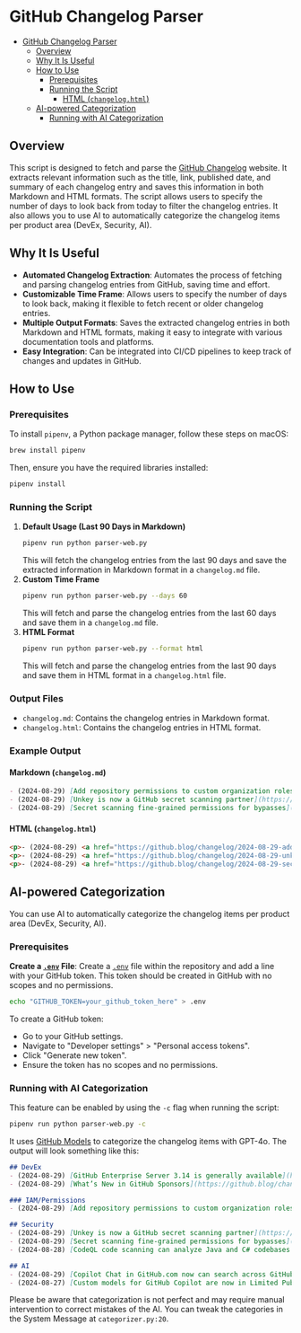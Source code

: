 # GitHub Changelog Parser

- [GitHub Changelog Parser](#github-changelog-parser)
  - [Overview](#overview)
  - [Why It Is Useful](#why-it-is-useful)
  - [How to Use](#how-to-use)
    - [Prerequisites](#prerequisites)
    - [Running the Script](#running-the-script)
      - [HTML (`changelog.html`)](#html-changeloghtml)
  - [AI-powered Categorization](#ai-powered-categorization)
    - [Running with AI Categorization](#running-with-ai-categorization)


## Overview

This script is designed to fetch and parse the [GitHub Changelog](https://github.blog/changelog/) website. It extracts relevant information such as the title, link, published date, and summary of each changelog entry and saves this information in both Markdown and HTML formats. The script allows users to specify the number of days to look back from today to filter the changelog entries. It also allows you to use AI to automatically categorize the changelog items per product area (DevEx, Security, AI).

## Why It Is Useful

- **Automated Changelog Extraction**: Automates the process of fetching and parsing changelog entries from GitHub, saving time and effort.
- **Customizable Time Frame**: Allows users to specify the number of days to look back, making it flexible to fetch recent or older changelog entries.
- **Multiple Output Formats**: Saves the extracted changelog entries in both Markdown and HTML formats, making it easy to integrate with various documentation tools and platforms.
- **Easy Integration**: Can be integrated into CI/CD pipelines to keep track of changes and updates in GitHub.

## How to Use

### Prerequisites

   To install `pipenv`, a Python package manager, follow these steps on macOS:
   ```sh
   brew install pipenv
   ```

   Then, ensure you have the required libraries installed:
   ```sh
   pipenv install
   ```

### Running the Script
1. **Default Usage (Last 90 Days in Markdown)**
   ```sh
   pipenv run python parser-web.py
    ```
    This will fetch the changelog entries from the last 90 days and save the extracted information in Markdown format in a `changelog.md` file.
2. **Custom Time Frame**  
   ```sh
   pipenv run python parser-web.py --days 60
    ```
    This will fetch and parse the changelog entries from the last 60 days and save them in a `changelog.md` file.
3. **HTML Format**  
   ```sh
   pipenv run python parser-web.py --format html
    ```
    This will fetch and parse the changelog entries from the last 90 days and save them in HTML format in a `changelog.html` file.

### Output Files

- `changelog.md`: Contains the changelog entries in Markdown format.
- `changelog.html`: Contains the changelog entries in HTML format.

### Example Output

#### Markdown (`changelog.md`)

```markdown
- (2024-08-29) [Add repository permissions to custom organization roles](https://github.blog/changelog/2024-08-29-add-repository-permissions-to-custom-organization-roles)
- (2024-08-29) [Unkey is now a GitHub secret scanning partner](https://github.blog/changelog/2024-08-29-unkey-is-now-a-github-secret-scanning-partner)
- (2024-08-29) [Secret scanning fine-grained permissions for bypasses](https://github.blog/changelog/2024-08-29-secret-scanning-fine-grained-permissions-for-bypasses)
```
#### HTML (`changelog.html`)

```html
<p>- (2024-08-29) <a href="https://github.blog/changelog/2024-08-29-add-repository-permissions-to-custom-organization-roles">Add repository permissions to custom organization roles</a></p>
<p>- (2024-08-29) <a href="https://github.blog/changelog/2024-08-29-unkey-is-now-a-github-secret-scanning-partner">Unkey is now a GitHub secret scanning partner</a></p>
<p>- (2024-08-29) <a href="https://github.blog/changelog/2024-08-29-secret-scanning-fine-grained-permissions-for-bypasses">Secret scanning fine-grained permissions for bypasses</a></p>
```

## AI-powered Categorization
You can use AI to automatically categorize the changelog items per product area (DevEx, Security, AI).

### Prerequisites

**Create a [`.env`](https://github.com/danielmeppiel/gh-changelog-parser/.env) File**:
   Create a [`.env`](https://github.com/danielmeppiel/gh-changelog-parser/.env) file within the repository and add a line with your GitHub token. This token should be created in GitHub with no scopes and no permissions.
   ```sh
   echo "GITHUB_TOKEN=your_github_token_here" > .env
   ```

   To create a GitHub token:
   - Go to your GitHub settings.
   - Navigate to "Developer settings" > "Personal access tokens".
   - Click "Generate new token".
   - Ensure the token has no scopes and no permissions.

### Running with AI Categorization

This feature can be enabled by using the `-c` flag when running the script:

```sh
pipenv run python parser-web.py -c
```

It uses [GitHub Models](https://docs.github.com/en/github-models) to categorize the changelog items with GPT-4o. The output will look something like this:

```markdown
## DevEx
- (2024-08-29) [GitHub Enterprise Server 3.14 is generally available](https://github.blog/changelog/2024-08-29-github-enterprise-server-3-14-is-generally-available)
- (2024-08-29) [What’s New in GitHub Sponsors](https://github.blog/changelog/2024-08-29-whats-new-in-github-sponsors)

### IAM/Permissions
- (2024-08-29) [Add repository permissions to custom organization roles](https://github.blog/changelog/2024-08-29-add-repository-permissions-to-custom-organization-roles)

## Security
- (2024-08-29) [Unkey is now a GitHub secret scanning partner](https://github.blog/changelog/2024-08-29-unkey-is-now-a-github-secret-scanning-partner)
- (2024-08-29) [Secret scanning fine-grained permissions for bypasses](https://github.blog/changelog/2024-08-29-secret-scanning-fine-grained-permissions-for-bypasses)
- (2024-08-28) [CodeQL code scanning can analyze Java and C# codebases without needing a build (GA)](https://github.blog/changelog/2024-08-28-codeql-code-scanning-can-analyze-java-and-c-codebases-without-needing-a-build-ga)

## AI
- (2024-08-29) [Copilot Chat in GitHub.com now can search across GitHub entities](https://github.blog/changelog/2024-08-29-copilot-chat-in-github-com-now-can-search-across-github-entities)
- (2024-08-27) [Custom models for GitHub Copilot are now in Limited Public Beta](https://github.blog/changelog/2024-08-27-custom-models-for-github-copilot-are-now-in-limited-public-beta)
```

Please be aware that categorization is not perfect and may require manual intervention to correct mistakes of the AI. You can tweak the categories in the System Message at `categorizer.py:20`. 
